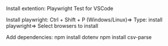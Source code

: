 Install extention:
Playwright Test for VSCode

Install playwright:
Ctrl + Shift + P (Windows/Linux)=>
Type: install playwright=>
Select browsers to install

Add dependencies:
npm install dotenv
npm install csv-parse
